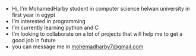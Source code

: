 -  Hi, I’m MohamedHarby student in computer science helwan university in first year in egypt
-  I’m interested in programming 
-  I’m currently learning python and C
-  I’m looking to collaborate on a lot of projects that will help me to get a good job in future
-  you can message me in mohemadharby7@gmail.com

